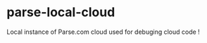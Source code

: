 parse-local-cloud
=================

Local instance of Parse.com cloud used for debuging cloud code !

